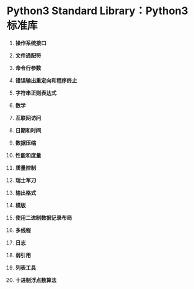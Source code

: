 # Python3 Standard Library：Python3 标准库

1. **操作系统接口**

2. **文件通配符**

3. **命令行参数**

4. **错误输出重定向和程序终止**

5. **字符串正则表达式**

6. **数学**

7. **互联网访问**

8. **日期和时间**

9. **数据压缩**

10. **性能和度量**

11. **质量控制**

12. **瑞士军刀**

13. **输出格式**

14. **模版**

15. **使用二进制数据记录布局**

16. **多线程**

17. **日志**

18. **弱引用**

19. **列表工具**

20. **十进制浮点数算法**


















